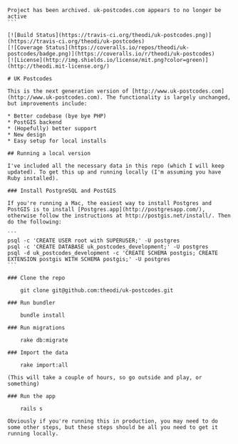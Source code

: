 ````
Project has been archived. uk-postcodes.com appears to no longer be active
```

[![Build Status](https://travis-ci.org/theodi/uk-postcodes.png)](https://travis-ci.org/theodi/uk-postcodes)
[![Coverage Status](https://coveralls.io/repos/theodi/uk-postcodes/badge.png)](https://coveralls.io/r/theodi/uk-postcodes)
[![License](http://img.shields.io/license/mit.png?color=green)](http://theodi.mit-license.org/)

# UK Postcodes

This is the next generation version of [http://www.uk-postcodes.com](http://www.uk-postcodes.com). The functionality is largely unchanged, but improvements include:

* Better codebase (bye bye PHP)
* PostGIS backend
* (Hopefully) better support
* New design
* Easy setup for local installs

## Running a local version

I've included all the necessary data in this repo (which I will keep updated). To get this up and running locally (I'm assuming you have Ruby installed).

### Install PostgreSQL and PostGIS

If you're running a Mac, the easiest way to install Postgres and PostGIS is to install [Postgres.app](http://postgresapp.com/), otherwise follow the instructions at http://postgis.net/install/. Then do the following:

```
psql -c 'CREATE USER root with SUPERUSER;' -U postgres
psql -c 'CREATE DATABASE uk_postcodes_development;' -U postgres
psql -d uk_postcodes_development -c 'CREATE SCHEMA postgis; CREATE EXTENSION postgis WITH SCHEMA postgis;' -U postgres
```

### Clone the repo

    git clone git@github.com:theodi/uk-postcodes.git

### Run bundler

    bundle install

### Run migrations

    rake db:migrate

### Import the data

    rake import:all

(This will take a couple of hours, so go outside and play, or something)

### Run the app

    rails s

Obviously if you're running this in production, you may need to do some other steps, but these steps should be all you need to get it running locally.
